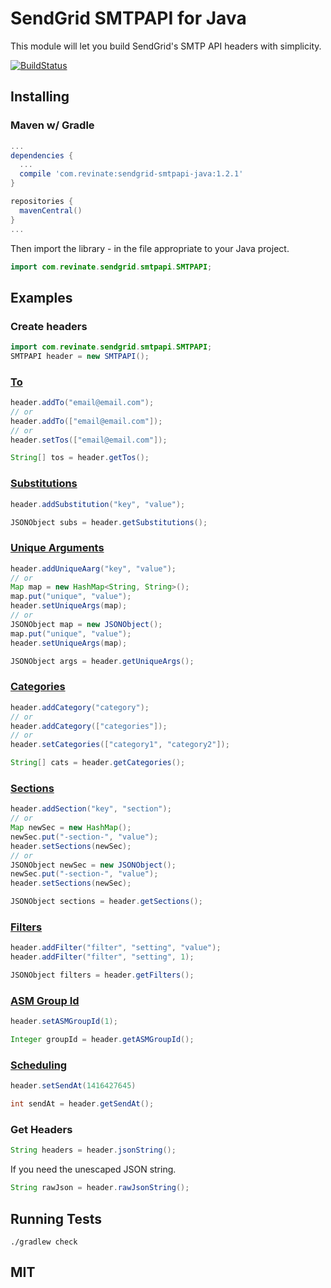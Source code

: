 # SendGrid SMTPAPI for Java

This module will let you build SendGrid's SMTP API headers with simplicity.

[![BuildStatus](https://travis-ci.org/revinate/sendgrid-smtpapi-java.svg?branch=master)](https://travis-ci.org/revinate/sendgrid-smtpapi-java)

## Installing

### Maven w/ Gradle

```groovy
...
dependencies {
  ...
  compile 'com.revinate:sendgrid-smtpapi-java:1.2.1'
}

repositories {
  mavenCentral()
}
...
```

Then import the library - in the file appropriate to your Java project.

```java
import com.revinate.sendgrid.smtpapi.SMTPAPI;
```

## Examples

### Create headers

```java
import com.revinate.sendgrid.smtpapi.SMTPAPI;
SMTPAPI header = new SMTPAPI();
```

### [To](http://sendgrid.com/docs/API_Reference/SMTP_API/index.html)
```java
header.addTo("email@email.com");
// or
header.addTo(["email@email.com"]);
// or
header.setTos(["email@email.com"]);

String[] tos = header.getTos();
```

### [Substitutions](http://sendgrid.com/docs/API_Reference/SMTP_API/substitution_tags.html)

```java
header.addSubstitution("key", "value");

JSONObject subs = header.getSubstitutions();
```

### [Unique Arguments](http://sendgrid.com/docs/API_Reference/SMTP_API/unique_arguments.html)

```java
header.addUniqueAarg("key", "value");
// or
Map map = new HashMap<String, String>();
map.put("unique", "value");
header.setUniqueArgs(map);
// or
JSONObject map = new JSONObject();
map.put("unique", "value");
header.setUniqueArgs(map);

JSONObject args = header.getUniqueArgs();
```
### [Categories](http://sendgrid.com/docs/API_Reference/SMTP_API/categories.html)

```java
header.addCategory("category");
// or
header.addCategory(["categories"]);
// or
header.setCategories(["category1", "category2"]);

String[] cats = header.getCategories();
```

### [Sections](http://sendgrid.com/docs/API_Reference/SMTP_API/section_tags.html)

```java
header.addSection("key", "section");
// or
Map newSec = new HashMap();
newSec.put("-section-", "value");
header.setSections(newSec);
// or
JSONObject newSec = new JSONObject();
newSec.put("-section-", "value");
header.setSections(newSec);

JSONObject sections = header.getSections();
```

### [Filters](http://sendgrid.com/docs/API_Reference/SMTP_API/apps.html)

```java
header.addFilter("filter", "setting", "value");
header.addFilter("filter", "setting", 1);

JSONObject filters = header.getFilters();
```

### [ASM Group Id](https://sendgrid.com/docs/User_Guide/advanced_suppression_manager.html)

```java
header.setASMGroupId(1);

Integer groupId = header.getASMGroupId();
```

### [Scheduling](https://sendgrid.com/docs/API_Reference/SMTP_API/scheduling_parameters.html)

```java
header.setSendAt(1416427645)

int sendAt = header.getSendAt();
```

### Get Headers

```java
String headers = header.jsonString();
```

If you need the unescaped JSON string.
```java
String rawJson = header.rawJsonString();
```

## Running Tests

```
./gradlew check
```

## MIT
